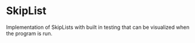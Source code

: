 # SkipList
Implementation of SkipLists with built in testing that can be visualized when the program is run.
